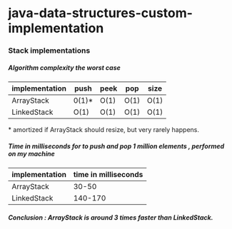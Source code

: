 # java-data-structures-custom-implementation

### Stack implementations

##### Algorithm complexity the worst case
| implementation | push  | peek | pop  | size |
| -------------- | ----- | ---- | ---- | ---- |
| ArrayStack     | 0(1)* | O(1) | O(1) | O(1) |
| LinkedStack    | O(1)  | O(1) | O(1) | O(1) |

 \* amortized if ArrayStack should resize, but very rarely happens. 

##### Time in milliseconds for to push and pop 1 million elements , performed on my machine
| implementation |  time in milliseconds |
| ---------------| --------------------- | 
| ArrayStack     | 30-50                 | 
| LinkedStack    | 140-170               | 

##### Conclusion : ArrayStack is around 3 times faster than LinkedStack.
